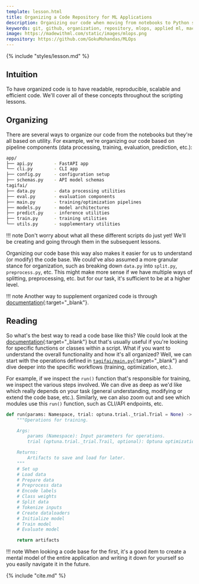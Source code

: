 ```yaml
---
template: lesson.html
title: Organizing a Code Repository for ML Applications
description: Organizing our code when moving from notebooks to Python scripts.
keywords: git, github, organization, repository, mlops, applied ml, machine learning, ml in production, machine learning in production, applied machine learning
image: https://madewithml.com/static/images/mlops.png
repository: https://github.com/GokuMohandas/MLOps
---
```


{% include "styles/lesson.md" %}

## Intuition

To have organized code is to have readable, reproducible, scalable and efficient code. We'll cover all of these concepts throughout the scripting lessons.

## Organizing
There are several ways to organize our code from the notebooks but they're all based on utility. For example, we're organizing our code based on pipeline components (data processing, training, evaluation, prediction, etc.):

```bash linenums="1"
app/
├── api.py        - FastAPI app
└── cli.py        - CLI app
├── config.py     - configuration setup
├── schemas.py    - API model schemas
tagifai/
├── data.py       - data processing utilities
├── eval.py       - evaluation components
├── main.py       - training/optimization pipelines
├── models.py     - model architectures
├── predict.py    - inference utilities
├── train.py      - training utilities
└── utils.py      - supplementary utilities
```

!!! note
    Don't worry about what all these different scripts do just yet! We'll be creating and going through them in the subsequent lessons.

Organizing our code base this way also makes it easier for us to understand (or modify) the code base. We could've also assumed a more granular stance for organization, such as breaking down `data.py` into `split.py`, `preprocess.py`, etc. This might make more sense if we have multiple ways of splitting, preprocessing, etc. but for our task, it's sufficient to be at a higher level.

!!! note
    Another way to supplement organized code is through [documentation](documentation.md){:target="_blank"}.

## Reading
So what's the best way to read a code base like this? We could look at the [documentation](https://gokumohandas.github.io/MLOps/){:target="_blank"} but that's usually useful if you're looking for specific functions or classes within a script. What if you want to understand the overall functionality and how it's all organized? Well, we can start with the operations defined in [`tagifai/main.py`](https://github.com/GokuMohandas/MLOps/blob/main/tagifai/main.py){:target="_blank"} and dive deeper into the specific workflows (training, optimization, etc.).

For example, if we inspect the `run()` function that's responsible for training, we inspect the various steps involved. We can dive as deep as we'd like which really depends on your task (general understanding, modifying or extend the code base, etc.). Similarly, we can also zoom out and see which modules use this `run()` function, such as CLI/API endpoints, etc.

```python linenums="1"
def run(params: Namespace, trial: optuna.trial._trial.Trial = None) -> Dict:
    """Operations for training.

    Args:
        params (Namespace): Input parameters for operations.
        trial (optuna.trial._trial.Trail, optional): Optuna optimization trial. Defaults to None.

    Returns:
        Artifacts to save and load for later.
    """
    # Set up
    # Load data
    # Prepare data
    # Preprocess data
    # Encode labels
    # Class weights
    # Split data
    # Tokenize inputs
    # Create dataloaders
    # Initialize model
    # Train model
    # Evaluate model

    return artifacts
```

!!! note
    When looking a code base for the first, it's a good item to create a mental model of the entire application and writing it down for yourself so you easily navigate it in the future.

<!-- Citation -->
{% include "cite.md" %}
